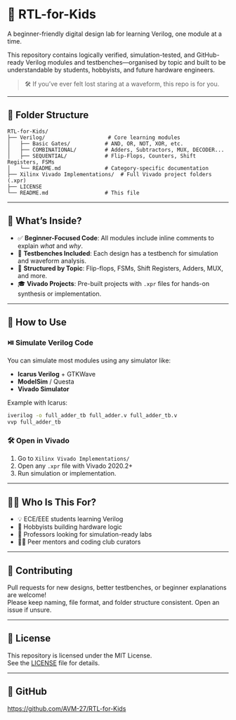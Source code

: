 # 🧠 RTL-for-Kids

A beginner-friendly digital design lab for learning Verilog, one module at a time.

This repository contains logically verified, simulation-tested, and GitHub-ready Verilog modules and testbenches—organised by topic and built to be understandable by students, hobbyists, and future hardware engineers.

> 🛠️ If you’ve ever felt lost staring at a waveform, this repo is for you.

---

## 📂 Folder Structure

```
RTL-for-Kids/
├── Verilog/                    # Core learning modules
│   ├── Basic Gates/           # AND, OR, NOT, XOR, etc.
│   ├── COMBINATIONAL/         # Adders, Subtractors, MUX, DECODER...
│   ├── SEQUENTIAL/            # Flip-Flops, Counters, Shift Registers, FSMs
│   └── README.md              # Category-specific documentation
├── Xilinx Vivado Implementations/  # Full Vivado project folders (.xpr)
├── LICENSE
└── README.md                  # This file
```

---

## 🧱 What’s Inside?

- ✅ **Beginner-Focused Code**: All modules include inline comments to explain *what* and *why*.
- 🧪 **Testbenches Included**: Each design has a testbench for simulation and waveform analysis.
- 🧠 **Structured by Topic**: Flip-flops, FSMs, Shift Registers, Adders, MUX, and more.
- 🎓 **Vivado Projects**: Pre-built projects with `.xpr` files for hands-on synthesis or implementation.

---

## 🧰 How to Use

### ⏯️ Simulate Verilog Code
You can simulate most modules using any simulator like:
- **Icarus Verilog** + GTKWave
- **ModelSim** / Questa
- **Vivado Simulator**

Example with Icarus:
```sh
iverilog -o full_adder_tb full_adder.v full_adder_tb.v
vvp full_adder_tb
```

### 🛠️ Open in Vivado
1. Go to `Xilinx Vivado Implementations/`
2. Open any `.xpr` file with Vivado 2020.2+  
3. Run simulation or implementation.

---

## 🧑‍💻 Who Is This For?

- 💡 ECE/EEE students learning Verilog
- 🔧 Hobbyists building hardware logic
- 🧪 Professors looking for simulation-ready labs
- 👩‍🏫 Peer mentors and coding club curators

---

## 📝 Contributing

Pull requests for new designs, better testbenches, or beginner explanations are welcome!  
Please keep naming, file format, and folder structure consistent. Open an issue if unsure.

---

## 📜 License

This repository is licensed under the MIT License.  
See the [LICENSE](./LICENSE) file for details.

---

## 🔗 GitHub

https://github.com/AVM-27/RTL-for-Kids
